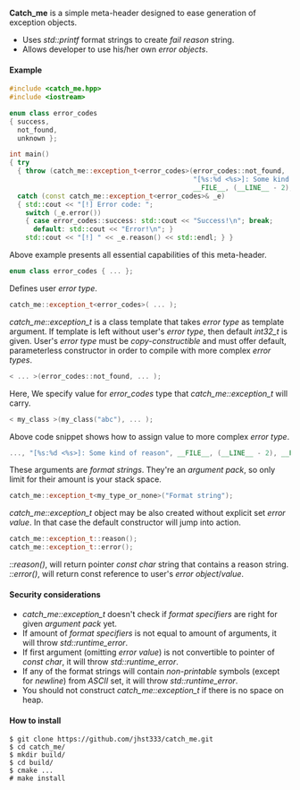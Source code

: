 **Catch_me** is a simple meta-header designed to ease generation of exception objects.

 - Uses *std::printf* format strings to create *fail reason* string.
 - Allows developer to use his/her own *error objects*.

#### Example
```c++
#include <catch_me.hpp>
#include <iostream>

enum class error_codes
{ success,
  not_found,
  unknown };

int main()
{ try
  { throw (catch_me::exception_t<error_codes>(error_codes::not_found,
                                              "[%s:%d <%s>]: Some kind of reason",
                                              __FILE__, (__LINE__ - 2), __FUNCTION__)); }
  catch (const catch_me::exception_t<error_codes>& _e)
  { std::cout << "[!] Error code: ";
    switch (_e.error())
    { case error_codes::success: std::cout << "Success!\n"; break;
      default: std::cout << "Error!\n"; }
    std::cout << "[!] " << _e.reason() << std::endl; } }
```
Above example presents all essential capabilities of this meta-header.
```c++
enum class error_codes { ... };
```
Defines user *error type*.
```c++
catch_me::exception_t<error_codes>( ... );
```
*catch_me::exception_t* is a class template that takes *error type* as template argument. If template is left without user's *error type*, then default *int32_t* is given. User's *error type* must be *copy-constructible* and must offer default, parameterless constructor in order to compile with more complex *error types*. 
```c++
< ... >(error_codes::not_found, ... );
```
Here, We specify value for *error_codes* type that *catch_me::exception_t* will carry.
```c++
< my_class >(my_class("abc"), ... );
```
Above code snippet shows how to assign value to more complex *error type*.
```c++
..., "[%s:%d <%s>]: Some kind of reason", __FILE__, (__LINE__ - 2), __FUNCTION__));
```
These arguments are *format strings*. They're an *argument pack*, so only limit for their amount is your stack space. 
```c++
catch_me::exception_t<my_type_or_none>("Format string");
```

*catch_me::exception_t* object may be also created without explicit set *error value*. In that case the default constructor will jump into action.
```c++
catch_me::exception_t::reason();
catch_me::exception_t::error();
```
*::reason()*, will return pointer *const char* string that contains a reason string.
*::error()*, will return const reference to user's *error object*/*value*.

#### Security considerations
 - *catch_me::exception_t* doesn't check if *format specifiers* are right for given *argument pack* yet.
 - If amount of *format specifiers* is not equal to amount of arguments, it will throw *std::runtime_error*.
 - If first argument (omitting *error value*) is not convertible to pointer of *const char*, it will throw *std::runtime_error*.
 - If any of the format strings will contain *non-printable* symbols (except for *newline*) from *ASCII* set, it will throw *std::runtime_error*.
 - You should not construct *catch_me::exception_t* if there is no space on heap.

#### How to install
```
$ git clone https://github.com/jhst333/catch_me.git
$ cd catch_me/
$ mkdir build/
$ cd build/
$ cmake ...
# make install
```
